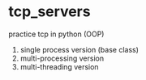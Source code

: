 # tcp_servers
practice tcp in python (OOP)
1. single process version (base class)
2. multi-processing version
3. multi-threading version
